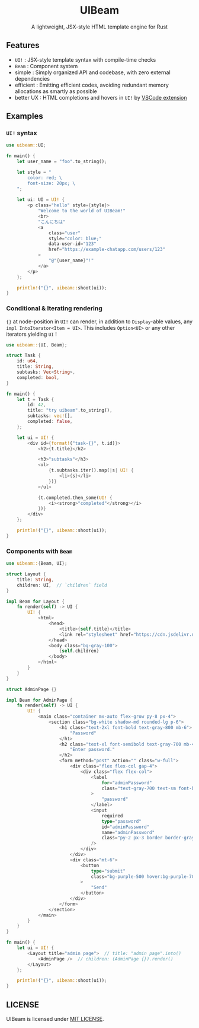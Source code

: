 <div align="center">
    <h1>UIBeam</h1>
    A lightweight, JSX-style HTML template engine for Rust
</div>

## Features

- `UI!` : JSX-style template syntax with compile-time checks
- `Beam` : Component system
- simple : Simply organized API and codebase, with zero external dependencies
- efficient : Emitting efficient codes, avoiding redundant memory allocations as smartly as possible
- better UX : HTML completions and hovers in `UI!` by [VSCode extension](./support/vscode)

## Examples

### `UI!` syntax

```rust
use uibeam::UI;

fn main() {
    let user_name = "foo".to_string();

    let style = "
        color: red; \
        font-size: 20px; \
    ";
    
    let ui: UI = UI! {
        <p class="hello" style={style}>
            "Welcome to the world of UIBeam!"
            <br>
            "こんにちは"
            <a
                class="user"
                style="color: blue;"
                data-user-id="123"
                href="https://example-chatapp.com/users/123"
            >
                "@"{user_name}"!"
            </a>
        </p>
    };

    println!("{}", uibeam::shoot(ui));
}
```

### Conditional & Iterating rendering

`{}` at node-position in `UI!` can render, in addition to `Display`-able values, any `impl IntoIterator<Item = UI>`. This includes `Option<UI>` or any other iterators yielding `UI` !

```rust
use uibeam::{UI, Beam};

struct Task {
    id: u64,
    title: String,
    subtasks: Vec<String>,
    completed: bool,
}

fn main() {
    let t = Task {
        id: 42,
        title: "try uibeam".to_string(),
        subtasks: vec![],
        completed: false,
    };

    let ui = UI! {
        <div id={format!("task-{}", t.id)}>
            <h2>{t.title}</h2>

            <h3>"subtasks"</h3>
            <ul>
                {t.subtasks.iter().map(|s| UI! {
                    <li>{s}</li>
                })}
            </ul>

            {t.completed.then_some(UI! {
                <i><strong>"completed"</strong></i>
            })}
        </div>
    };

    println!("{}", uibeam::shoot(ui));
}
```

### Components with `Beam`

```rust
use uibeam::{Beam, UI};

struct Layout {
    title: String,
    children: UI,  // `children` field
}

impl Beam for Layout {
    fn render(self) -> UI {
        UI! {
            <html>
                <head>
                    <title>{self.title}</title>
                    <link rel="stylesheet" href="https://cdn.jsdelivr.net/npm/tailwindcss@2.2.19/dist/tailwind.min.css">
                </head>
                <body class="bg-gray-100">
                    {self.children}
                </body>
            </html>
        }
    }
}

struct AdminPage {}

impl Beam for AdminPage {
    fn render(self) -> UI {
        UI! {
            <main class="container mx-auto flex-grow py-8 px-4">
                <section class="bg-white shadow-md rounded-lg p-6">
                    <h1 class="text-2xl font-bold text-gray-800 mb-6">
                        "Password"
                    </h1>
                    <h2 class="text-xl font-semibold text-gray-700 mb-4">
                        "Enter password."
                    </h2>
                    <form method="post" action="" class="w-full">
                        <div class="flex flex-col gap-4">
                            <div class="flex flex-col">
                                <label
                                    for="adminPassword"
                                    class="text-gray-700 text-sm font-bold mb-1"
                                >
                                    "password"
                                </label>
                                <input
                                    required
                                    type="password"
                                    id="adminPassword"
                                    name="adminPassword"
                                    class="py-2 px-3 border border-gray-400 rounded focus:outline-none focus:shadow-outline"
                                />
                            </div>
                        </div>
                        <div class="mt-6">
                            <button
                                type="submit"
                                class="bg-purple-500 hover:bg-purple-700 text-white py-2 px-4 rounded focus:outline-none focus:shadow-outline"
                            >
                                "Send"
                            </button>
                        </div>
                    </form>
                </section>
            </main>
        }
    }
}

fn main() {
    let ui = UI! {
        <Layout title="admin page">  // title: "admin page".into()
            <AdminPage />  // children: (AdminPage {}).render()
        </Layout>
    };

    println!("{}", uibeam::shoot(ui));
}
```

## LICENSE

UIBeam is licensed under [MIT LICENSE](./LICENSE).
